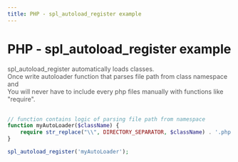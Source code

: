 ```yaml
---
title: PHP - spl_autoload_register example
---
```


<h1 class="header">PHP - spl_autoload_register example</h1>

<div style="color:#555;margin-bottom:30px;">
    spl_autoload_register automatically loads classes.<br>
    Once write autoloader function that parses file path from class namespace and<br>
    You will never have to include every php files manually with functions like "require".
</div>


```php
// function contains logic of parsing file path from namespace
function myAutoLoader($className) {
    require str_replace("\\", DIRECTORY_SEPARATOR, $className) . '.php';
}

spl_autoload_register('myAutoLoader');
```